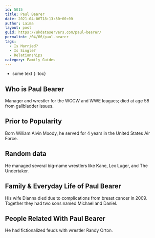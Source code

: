 ```yaml
---
id: 5015
title: Paul Bearer
date: 2021-04-06T18:13:30+00:00
author: Laima
layout: post
guid: https://ukdataservers.com/paul-bearer/
permalink: /04/06/paul-bearer
tags:
  - Is Married?
  - Is Single?
  - Relationships
category: Family Guides
---
```


* some text
{: toc}


## Who is Paul Bearer
                  
                  
                  
Manager and wrestler for the WCCW and WWE leagues; died at age 58 from gallbladder issues.
                  
              
            
              
            
                
                
                
## Prior to Popularity
                  
                  
                  
Born William Alvin Moody, he served for 4 years in the United States Air Force.
                  
              
            
              
            
                
                
                
## Random data
                  
                  
                  
He managed several big-name wrestlers like Kane, Lex Luger, and The Undertaker.
                  
              
            
              
            
                
                
                
## Family & Everyday Life of Paul Bearer
                  
                  
                  
His wife Dianna died due to complications from breast cancer in 2009. Together they had two sons named Michael and Daniel.
                  
              
            
              
            
                
                
                
## People Related With Paul Bearer
                  
                  
                  
He had fictionalized feuds with wrestler Randy Orton.
                  
              
            
              
            
                
              
            
              
              
            
            
              
            
          
          
          